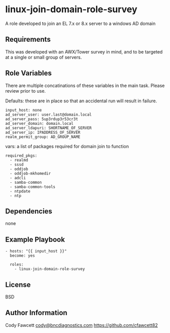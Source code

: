linux-join-domain-role-survey
=========

A role developed to join an EL 7.x or 8.x server to a windows AD domain

Requirements
------------

This was developed with an AWX/Tower survey in mind, and to be targeted at a single or small group of servers.


Role Variables
--------------
There are multiple concatinations of these variables in the main task. Please review prior to use.

Defaults: these are in place so that an accidental run will result in failure.  
```
input_host: none  
ad_server_user: user.last@domain.local  
ad_server_pass: 5up3rdup3r53cr3t  
ad_server_domain: domain.local  
ad_server_ldapuri: SHORTNAME_OF_SERVER  
ad_server_ip: IPADDRESS_OF_SERVER  
realm_permit_group: AD_GROUP_NAME  
```
vars: a list of packages required for domain join to function  
```  
required_pkgs:  
  - realmd  
  - sssd  
  - oddjob  
  - oddjob-mkhomedir  
  - adcli  
  - samba-common  
  - samba-common-tools  
  - ntpdate  
  - ntp  
```

Dependencies
------------

none

Example Playbook
----------------
```
- hosts: "{{ input_host }}"  
  become: yes  
    
  roles:  
    - linux-join-domain-role-survey  
```
License
-------

BSD

Author Information
------------------
Cody Fawcett
cody@bncdiagnostics.com
https://github.com/cfawcett82
